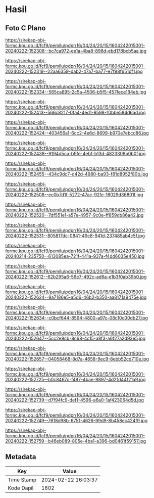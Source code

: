 # Hasil

## Foto C Plano

https://sirekap-obj-formc.kpu.go.id/fcf9/pemilu/pdpr/16/04/24/20/15/1604242015001-20240222-152308--bc7ca972-ee1a-4ba8-898d-ebd178bcb5aa.jpg

https://sirekap-obj-formc.kpu.go.id/fcf9/pemilu/pdpr/16/04/24/20/15/1604242015001-20240222-152319--22aa6359-dab2-47a7-ba77-e7f98f651df1.jpg

https://sirekap-obj-formc.kpu.go.id/fcf9/pemilu/pdpr/16/04/24/20/15/1604242015001-20240222-152334--565ca895-2c5a-4506-b5f5-457fece184eb.jpg

https://sirekap-obj-formc.kpu.go.id/fcf9/pemilu/pdpr/16/04/24/20/15/1604242015001-20240222-152413--566c8217-0fa4-4ed1-9598-10bbe584d6ad.jpg

https://sirekap-obj-formc.kpu.go.id/fcf9/pemilu/pdpr/16/04/24/20/15/1604242015001-20240222-152424--403456a1-6cc2-4e6d-8699-b970e7ebcd86.jpg

https://sirekap-obj-formc.kpu.go.id/fcf9/pemilu/pdpr/16/04/24/20/15/1604242015001-20240222-152438--9194d5ca-b9fe-4ebf-b13d-4823308b0b0f.jpg

https://sirekap-obj-formc.kpu.go.id/fcf9/pemilu/pdpr/16/04/24/20/15/1604242015001-20240222-152455--434c9dc7-d42d-4980-ba93-f81d8952f80b.jpg

https://sirekap-obj-formc.kpu.go.id/fcf9/pemilu/pdpr/16/04/24/20/15/1604242015001-20240222-152508--ec0b7d1f-5272-47ac-92fe-16029d36801f.jpg

https://sirekap-obj-formc.kpu.go.id/fcf9/pemilu/pdpr/16/04/24/20/15/1604242015001-20240222-152520--7df551e1-a57e-4957-9c0e-ff859db86a42.jpg

https://sirekap-obj-formc.kpu.go.id/fcf9/pemilu/pdpr/16/04/24/20/15/1604242015001-20240222-152531--805817dc-0841-49c8-941d-237485ab4c5f.jpg

https://sirekap-obj-formc.kpu.go.id/fcf9/pemilu/pdpr/16/04/24/20/15/1604242015001-20240214-235750--613085ea-721f-441a-937a-f4dd6035e450.jpg

https://sirekap-obj-formc.kpu.go.id/fcf9/pemilu/pdpr/16/04/24/20/15/1604242015001-20240222-152612--62b295a6-56e7-492c-ad6a-e1b3f0ab39b0.jpg

https://sirekap-obj-formc.kpu.go.id/fcf9/pemilu/pdpr/16/04/24/20/15/1604242015001-20240222-152624--9a7186e5-a5d6-46b2-b350-aa8171a9475e.jpg

https://sirekap-obj-formc.kpu.go.id/fcf9/pemilu/pdpr/16/04/24/20/15/1604242015001-20240222-152634--c0bcf644-8594-4800-a97c-08c10c00db27.jpg

https://sirekap-obj-formc.kpu.go.id/fcf9/pemilu/pdpr/16/04/24/20/15/1604242015001-20240222-152647--5cc2e9cb-8c68-4c15-a8f3-a6f27a2d93e5.jpg

https://sirekap-obj-formc.kpu.go.id/fcf9/pemilu/pdpr/16/04/24/20/15/1604242015001-20240222-152657--04058468-8d7a-4658-9ec9-8ebb52cd710e.jpg

https://sirekap-obj-formc.kpu.go.id/fcf9/pemilu/pdpr/16/04/24/20/15/1604242015001-20240222-152725--b0c8467c-f487-4bae-9897-4d21d44f21a9.jpg

https://sirekap-obj-formc.kpu.go.id/fcf9/pemilu/pdpr/16/04/24/20/15/1604242015001-20240222-152739--d7f94fc9-def1-4596-a6a0-1af423064d5d.jpg

https://sirekap-obj-formc.kpu.go.id/fcf9/pemilu/pdpr/16/04/24/20/15/1604242015001-20240222-152749--7618d98b-6751-4626-99d9-8b458ec424f9.jpg

https://sirekap-obj-formc.kpu.go.id/fcf9/pemilu/pdpr/16/04/24/20/15/1604242015001-20240222-152759--b46eb089-805e-4ba1-a396-bd0461f59157.jpg


## Metadata

| Key        | Value               |
| ---------- | ------------------- |
| Time Stamp | 2024-02-22 16:03:37 |
| Kode Dapil | 1602                |



